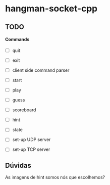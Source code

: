 # hangman-socket-cpp

## TODO
#### Commands
- [ ] quit 
- [ ] exit
- [ ] client side command parser
- [ ] start
- [ ] play
- [ ] guess
- [ ] scoreboard
- [ ] hint
- [ ] state

- [ ] set-up UDP server
- [ ] set-up TCP server

## Dúvidas
As imagens de hint somos nós que escolhemos?